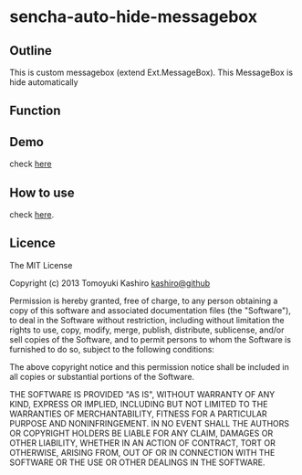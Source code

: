 sencha-auto-hide-messagebox
========================


## Outline

This is custom messagebox (extend Ext.MessageBox). This MessageBox is hide automatically

## Function

## Demo

check [here](http://kashiro.github.com/sencha-auto-hide-messagebox/)

## How to use

check [here](http://scriptogr.am/tkashiro/post/how-to-use-senchatouch-custom-components). 

## Licence

The MIT License

Copyright (c) 2013 Tomoyuki Kashiro <kashiro@github>

Permission is hereby granted, free of charge, to any person obtaining a copy
of this software and associated documentation files (the "Software"), to deal
in the Software without restriction, including without limitation the rights
to use, copy, modify, merge, publish, distribute, sublicense, and/or sell
copies of the Software, and to permit persons to whom the Software is
furnished to do so, subject to the following conditions:

The above copyright notice and this permission notice shall be included in
all copies or substantial portions of the Software.

THE SOFTWARE IS PROVIDED "AS IS", WITHOUT WARRANTY OF ANY KIND, EXPRESS OR
IMPLIED, INCLUDING BUT NOT LIMITED TO THE WARRANTIES OF MERCHANTABILITY,
FITNESS FOR A PARTICULAR PURPOSE AND NONINFRINGEMENT. IN NO EVENT SHALL THE
AUTHORS OR COPYRIGHT HOLDERS BE LIABLE FOR ANY CLAIM, DAMAGES OR OTHER
LIABILITY, WHETHER IN AN ACTION OF CONTRACT, TORT OR OTHERWISE, ARISING FROM,
OUT OF OR IN CONNECTION WITH THE SOFTWARE OR THE USE OR OTHER DEALINGS IN
THE SOFTWARE.
